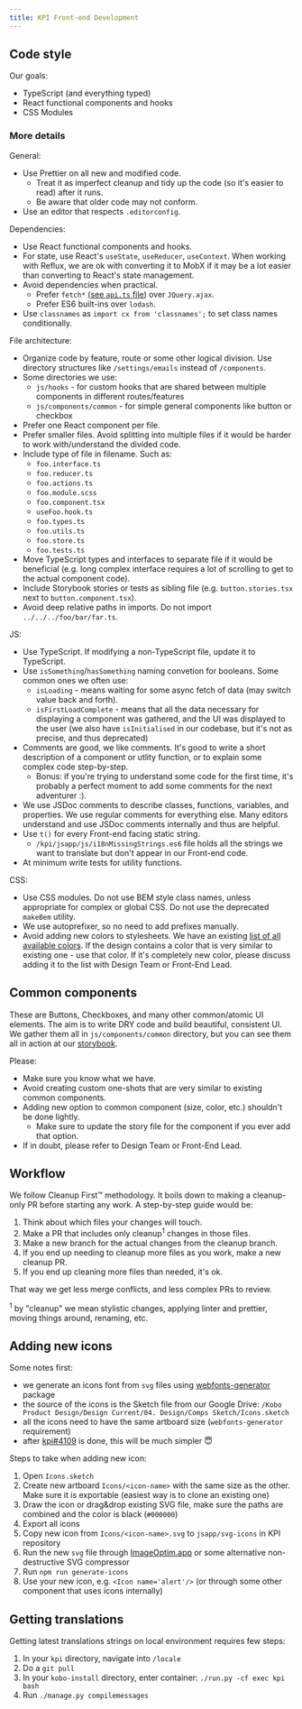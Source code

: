 ```yaml
---
title: KPI Front-end Development
---
```


## Code style

Our goals:
- TypeScript (and everything typed)
- React functional components and hooks
- CSS Modules

### More details

General:
- Use Prettier on all new and modified code.
  - Treat it as imperfect cleanup and tidy up the code (so it's easier to read) after it runs.
  - Be aware that older code may not conform.
- Use an editor that respects `.editorconfig`.

Dependencies:
- Use React functional components and hooks.
- For state, use React's `useState`, `useReducer`, `useContext`. When working with Reflux, we are ok with converting it to MobX if it may be a lot easier than converting to React's state management.
- Avoid dependencies when practical.
  - Prefer `fetch*` ([see `api.ts` file](https://github.com/kobotoolbox/kpi/blob/main/jsapp/js/api.ts)) over `JQuery.ajax`.
  - Prefer ES6 built-ins over `lodash`.
- Use `classnames` as `import cx from 'classnames';` to set class names conditionally.

File architecture:
- Organize code by feature, route or some other logical division. Use directory structures like `/settings/emails` instead of `/components`.
- Some directories we use:
  - `js/hooks` - for custom hooks that are shared between multiple components in different routes/features
  - `js/components/common` - for simple general components like button or checkbox
- Prefer one React component per file.
- Prefer smaller files. Avoid splitting into multiple files if it would be harder to work with/understand the divided code.
- Include type of file in filename. Such as:
  - `foo.interface.ts`
  - `foo.reducer.ts`
  - `foo.actions.ts`
  - `foo.module.scss`
  - `foo.component.tsx`
  - `useFoo.hook.ts`
  - `foo.types.ts`
  - `foo.utils.ts`
  - `foo.store.ts`
  - `foo.tests.ts`
- Move TypeScript types and interfaces to separate file if it would be beneficial (e.g. long complex interface requires a lot of scrolling to get to the actual component code).
- Include Storybook stories or tests as sibling file (e.g. `button.stories.tsx` next to `button.component.tsx`).
- Avoid deep relative paths in imports. Do not import `../../../foo/bar/far.ts`.

JS:
- Use TypeScript. If modifying a non-TypeScript file, update it to TypeScript.
- Use `isSomething`/`hasSomething` naming convetion for booleans. Some common ones we often use:
  - `isLoading` - means waiting for some async fetch of data (may switch value back and forth).
  - `isFirstLoadComplete` - means that all the data necessary for displaying a component was gathered, and the UI was displayed to the user (we also have `isInitialised` in our codebase, but it's not as precise, and thus deprecated)
- Comments are good, we like comments. It's good to write a short description of a component or utlity function, or to explain some complex code step-by-step.
  - Bonus: if you're trying to understand some code for the first time, it's probably a perfect moment to add some comments for the next adventurer :).
- We use JSDoc comments to describe classes, functions, variables, and properties. We use regular comments for everything else. Many editors understand and use JSDoc comments internally and thus are helpful.
- Use `t()` for every Front-end facing static string.
  - `/kpi/jsapp/js/i18nMissingStrings.es6` file holds all the strings we want to translate but don't appear in our Front-end code.
- At minimum write tests for utility functions.

CSS:
- Use CSS modules. Do not use BEM style class names, unless appropriate for complex or global CSS. Do not use the deprecated `makeBem` utility.
- We use autoprefixer, so no need to add prefixes manually.
- Avoid adding new colors to stylesheets. We have an existing [list of all available colors](https://github.com/kobotoolbox/kpi/blob/main/jsapp/scss/colors.scss). If the design contains a color that is very similar to existing one - use that color. If it's completely new color, please discuss adding it to the list with Design Team or Front-End Lead.

## Common components

These are Buttons, Checkboxes, and many other common/atomic UI elements. The aim is to write DRY code and build beautiful, consistent UI. We gather them all in `js/components/common` directory, but you can see them all in action at our [storybook](https://storybook.kbtdev.org).

Please:
- Make sure you know what we have.
- Avoid creating custom one-shots that are very similar to existing common components.
- Adding new option to common component (size, color, etc.) shouldn't be done lightly.
  - Make sure to update the story file for the component if you ever add that option.
- If in doubt, please refer to Design Team or Front-End Lead.

## Workflow

We follow Cleanup First™ methodology. It boils down to making a cleanup-only PR before starting any work. A step-by-step guide would be:

1. Think about which files your changes will touch.
2. Make a PR that includes only cleanup<sup>1</sup> changes in those files.
3. Make a new branch for the actual changes from the cleanup branch.
4. If you end up needing to cleanup more files as you work, make a new cleanup PR.
5. If you end up cleaning more files than needed, it's ok.

That way we get less merge conflicts, and less complex PRs to review.

<sup>1</sup> by "cleanup" we mean stylistic changes, applying linter and prettier, moving things around, renaming, etc.

## Adding new icons

Some notes first:

- we generate an icons font from `svg` files using [webfonts-generator](https://www.npmjs.com/package/webfonts-generator) package
- the source of the icons is the Sketch file from our Google Drive: `/Kobo Product Design/Design Current/04. Design/Comps Sketch/Icons.sketch`
- all the icons need to have the same artboard size (`webfonts-generator` requirement)
- after [kpi#4109](https://github.com/kobotoolbox/kpi/issues/4109) is done, this will be much simpler 😇

Steps to take when adding new icon:

1. Open `Icons.sketch`
2. Create new artboard `Icons/<icon-name>` with the same size as the other. Make sure it is exportable (easiest way is to clone an existing one)
3. Draw the icon or drag&drop existing SVG file, make sure the paths are combined and the color is black (`#000000`)
4. Export all icons
5. Copy new icon from `Icons/<icon-name>.svg` to `jsapp/svg-icons` in KPI repository
6. Run the new `svg` file through [ImageOptim.app](https://imageoptim.com) or some alternative non-destructive SVG compressor
7. Run `npm run generate-icons`
8. Use your new icon, e.g. `<Icon name='alert'/>` (or through some other component that uses icons internally)

## Getting translations

Getting latest translations strings on local environment requires few steps:

1. In your `kpi` directory, navigate into `/locale`
2. Do a `git pull`
3. In your `kobo-install` directory, enter container: `./run.py -cf exec kpi bash`
4. Run `./manage.py compilemessages`
